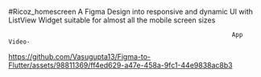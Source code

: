 #Ricoz_homescreen
A Figma Design into responsive and dynamic UI with ListView Widget suitable for almost all the mobile screen sizes

                                                                  App Video-                                   

https://github.com/Vasugupta13/Figma-to-Flutter/assets/98811369/ff4ed629-a47e-458a-9fc1-44e9838ac8b3

